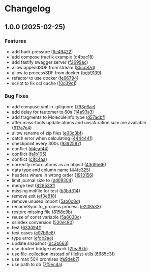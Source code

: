 # Changelog

## 1.0.0 (2025-02-25)


### Features

* add back pressure ([9c49422](https://github.com/cheminfo/ocl-cache-docker/commit/9c49422a6ee1bbf1a946a6928ce503ab7fe7c117))
* add compose traefik example ([d4bac18](https://github.com/cheminfo/ocl-cache-docker/commit/d4bac18de5fb9655f8516cc066c9c15be62957bf))
* add fastify swagger server ([f2699ac](https://github.com/cheminfo/ocl-cache-docker/commit/f2699acd5a8db5dd6caf77a1ea125b5930233c27))
* allow appendSDF from stream ([85cc87d](https://github.com/cheminfo/ocl-cache-docker/commit/85cc87d35fb57f5b965b7a00191fbf74589bd6a7))
* allow to processSDF from docker ([beb9139](https://github.com/cheminfo/ocl-cache-docker/commit/beb91395eb83ac0563f0cd4631da511d84d02c31))
* refactor to use docker ([fe96794](https://github.com/cheminfo/ocl-cache-docker/commit/fe96794a3871869e11431726e85cb6e9297c2782))
* script to fix ocl cache ([10d39c1](https://github.com/cheminfo/ocl-cache-docker/commit/10d39c1f6ebcfb12902372d0909df8a466e041c2))


### Bug Fixes

* add compose.yml in .gitignore ([793e6ae](https://github.com/cheminfo/ocl-cache-docker/commit/793e6ae9120060acf985137f817dc82f033539ab))
* add delay for tautomer to 60s ([14a93a3](https://github.com/cheminfo/ocl-cache-docker/commit/14a93a3e45b425e5c3643afbcff65ec95cbc9098))
* add fragments to MoleculeInfo type ([d57adbf](https://github.com/cheminfo/ocl-cache-docker/commit/d57adbf776dc5c99d42e330fdcb40edc6d2958c2))
* after mass-tools update atoms and unsaturation sum are available ([617a7e4](https://github.com/cheminfo/ocl-cache-docker/commit/617a7e48f4d678e08ebfdf2504f07b66043fb86a))
* allow rename of zip files ([e03c3bf](https://github.com/cheminfo/ocl-cache-docker/commit/e03c3bfbbd1506595d608d927d22e4a963233737))
* catch error when calculating ([4444441](https://github.com/cheminfo/ocl-cache-docker/commit/44444413303d74f21fea800e1dfe57b291d57eb5))
* checkpoint every 300s ([9392587](https://github.com/cheminfo/ocl-cache-docker/commit/93925872f633d128de94dfa0d670013e859de799))
* conflict ([d4eaf44](https://github.com/cheminfo/ocl-cache-docker/commit/d4eaf445e5e34ffb4ec9554d0d70410fb0e01486))
* conflict ([fa1b105](https://github.com/cheminfo/ocl-cache-docker/commit/fa1b105b836e728a2579dd1bc641bf163f5df017))
* conflict ([c1fc4aa](https://github.com/cheminfo/ocl-cache-docker/commit/c1fc4aada247300b86c22bee0291b539dfa58ae2))
* correctly return atoms as an object ([43d9b66](https://github.com/cheminfo/ocl-cache-docker/commit/43d9b662b40ff2ee5f8f4255a272a3089ad01a30))
* data type and column name ([44fc325](https://github.com/cheminfo/ocl-cache-docker/commit/44fc32542a70c5f30ee02fa6ee59bd5a1152b79a))
* headers where in wrong order ([1910156](https://github.com/cheminfo/ocl-cache-docker/commit/1910156191c32b61f853c12752151cbe0c1048f9))
* limit journal size to ([dd09304](https://github.com/cheminfo/ocl-cache-docker/commit/dd0930464dc6afc6187bede52596f788626410f0))
* merge test ([826533f](https://github.com/cheminfo/ocl-cache-docker/commit/826533fe428d2cf4c200a6ff32f58504cab276d0))
* missing molfile for test ([b3bd314](https://github.com/cheminfo/ocl-cache-docker/commit/b3bd31407c95dc9aba02bed57d39b4721b644c5b))
* remove exit ([ef3e818](https://github.com/cheminfo/ocl-cache-docker/commit/ef3e8182e5c97d13102e587c08e12a96c8dd5124))
* remove unused import ([5ab0c8d](https://github.com/cheminfo/ocl-cache-docker/commit/5ab0c8d2e93612c8fc2f2cee2e92795166acf8c1))
* renameSync to_process process ([e208533](https://github.com/cheminfo/ocl-cache-docker/commit/e208533dec051e46c917f527f93b63e2dc9ae325))
* restore missing file ([8158c9b](https://github.com/cheminfo/ocl-cache-docker/commit/8158c9b9a835f9d56c8e8590d2bf5cb9d41bc447))
* reuse of const variable ([5a8030c](https://github.com/cheminfo/ocl-cache-docker/commit/5a8030ccacdc8ff7cfc86c4bc310f771e66b96a3))
* ssIndex conversion ([530ec80](https://github.com/cheminfo/ocl-cache-docker/commit/530ec80b9ba06fb1928f67c3ee3534bd73bebc58))
* test ([633094f](https://github.com/cheminfo/ocl-cache-docker/commit/633094f0bc11248b31d39089b8d965532545e771))
* test cases ([e97b6e8](https://github.com/cheminfo/ocl-cache-docker/commit/e97b6e82547b13a182b1d6495fcb8c1507f82d5e))
* type error ([efdb2ae](https://github.com/cheminfo/ocl-cache-docker/commit/efdb2ae9588c7690433e162e4967e3256533bbe3))
* update snapshot ([dc3b663](https://github.com/cheminfo/ocl-cache-docker/commit/dc3b6636fceea990fd75080234dabe0b70bf11c3))
* use docker bridge network ([2fea97b](https://github.com/cheminfo/ocl-cache-docker/commit/2fea97bead4f1bdd605ba630f1625ddf86e90176))
* use file-collection instead of filelist-utils ([6685c3f](https://github.com/cheminfo/ocl-cache-docker/commit/6685c3f3627399482ff9b3b2eb595b76e8bbe394))
* use max 50K promises ([fe9deb7](https://github.com/cheminfo/ocl-cache-docker/commit/fe9deb7afec6e7d86ab52003f77cdbc7fc9cc07c))
* use path to db ([7f5ec4a](https://github.com/cheminfo/ocl-cache-docker/commit/7f5ec4ac1ea644c6ac048b167ba039b43195fee4))
